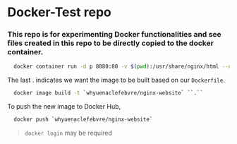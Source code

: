 # Docker-Test repo

### This repo is for experimenting Docker functionalities and see files created in this repo to be directly copied to the docker container.

```bash
  docker container run -d p 8080:80 -v $(pwd):/usr/share/nginx/html --name nginx-website nginx
```

The last . indicates we want the image to be built based on our `Dockerfile`.
```bash
  docker image build -t `whyuenaclefebvre/nginx-website` ``.``
```

To push the new image to Docker Hub,
```bash
  docker push `whyuenaclefebvre/nginx-website`
```
> `docker login` may be required 
